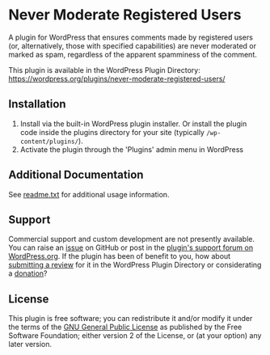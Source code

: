 # Never Moderate Registered Users

A plugin for WordPress that ensures comments made by registered users (or, alternatively, those with specified capabilities) are never moderated or marked as spam, regardless of the apparent spamminess of the comment.

This plugin is available in the WordPress Plugin Directory: https://wordpress.org/plugins/never-moderate-registered-users/


## Installation

1. Install via the built-in WordPress plugin installer. Or install the plugin code inside the plugins directory for your site (typically `/wp-content/plugins/`).
2. Activate the plugin through the 'Plugins' admin menu in WordPress


## Additional Documentation

See [readme.txt](https://github.com/coffee2code/never-moderate-registered-users/blob/master/readme.txt) for additional usage information.


## Support

Commercial support and custom development are not presently available. You can raise an [issue](https://github.com/coffee2code/never-moderate-registered-users/issues) on GitHub or post in the [plugin's support forum on WordPress.org](https://wordpress.org/support/plugin/never-moderate-registered-users/). If the plugin has been of benefit to you, how about [submitting a review](https://wordpress.org/support/plugin/never-moderate-registered-users/reviews/) for it in the WordPress Plugin Directory or considerating a [donation](https://www.paypal.com/cgi-bin/webscr?cmd=_s-xclick&hosted_button_id=6ARCFJ9TX3522)?


## License

This plugin is free software; you can redistribute it and/or modify it under the terms of the [GNU General Public License](https://www.gnu.org/licenses/gpl-2.0.html) as published by the Free Software Foundation; either version 2 of the License, or (at your option) any later version.